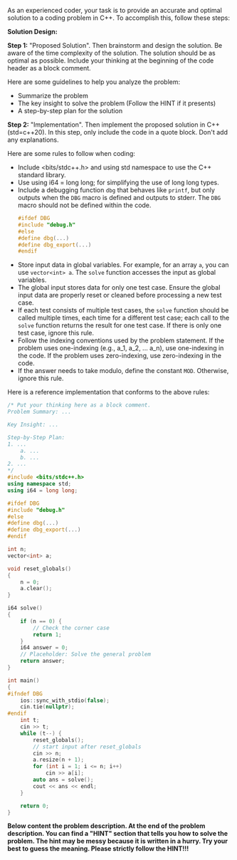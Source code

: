 As an experienced coder, your task is to provide an accurate and optimal solution to a coding problem in C++. To accomplish this, follow these steps:

**Solution Design:**

**Step 1:** "Proposed Solution". Then brainstorm and design the solution. Be aware of the time complexity of the solution. The solution should be as optimal as possible. Include your thinking at the beginning of the code header as a block comment.

Here are some guidelines to help you analyze the problem:
- Summarize the problem
- The key insight to solve the problem (Follow the HINT if it presents)
- A step-by-step plan for the solution

**Step 2:** "Implementation". Then implement the proposed solution in C++ (std=c++20). In this step, only include the code in a quote block. Don't add any explanations.

Here are some rules to follow when coding:
- Include <bits/stdc++.h> and using std namespace to use the C++ standard library.
- Use using i64 = long long; for simplifying the use of long long types.
- Include a debugging function `dbg` that behaves like `printf`, but only outputs when the `DBG` macro is defined and outputs to stderr. The `DBG` macro should not be defined within the code.
   ```cpp
   #ifdef DBG
   #include "debug.h"
   #else
   #define dbg(...)
   #define dbg_export(...)
   #endif
   ```
- Store input data in global variables. For example, for an array `a`, you can use `vector<int> a`. The `solve` function accesses the input as global variables.
- The global input stores data for only one test case. Ensure the global input data are properly reset or cleaned before processing a new test case.
- If each test consists of multiple test cases, the `solve` function should be called multiple times, each time for a different test case; each call to the `solve` function returns the result for one test case. If there is only one test case, ignore this rule.
- Follow the indexing conventions used by the problem statement. If the problem uses one-indexing (e.g., a_1, a_2, ... a_n), use one-indexing in the code. If the problem uses zero-indexing, use zero-indexing in the code.
- If the answer needs to take modulo, define the constant `MOD`. Otherwise, ignore this rule.

Here is a reference implementation that conforms to the above rules:

```cpp
/* Put your thinking here as a block comment.
Problem Summary: ...

Key Insight: ...

Step-by-Step Plan:
1. ...
    a. ...
    b. ...
2. ...
*/
#include <bits/stdc++.h>
using namespace std;
using i64 = long long;

#ifdef DBG
#include "debug.h"
#else
#define dbg(...)
#define dbg_export(...)
#endif

int n;
vector<int> a;

void reset_globals()
{
    n = 0;
    a.clear();
}

i64 solve()
{
    if (n == 0) {
        // Check the corner case
        return 1;
    }
    i64 answer = 0;
    // Placeholder: Solve the general problem
    return answer;
}

int main()
{
#ifndef DBG
    ios::sync_with_stdio(false);
    cin.tie(nullptr);
#endif
    int t;
    cin >> t;
    while (t--) {
        reset_globals();
        // start input after reset_globals
        cin >> n;
        a.resize(n + 1);
        for (int i = 1; i <= n; i++)
            cin >> a[i];
        auto ans = solve();
        cout << ans << endl;
    }

    return 0;
}
```

**Below content the problem description. At the end of the problem description. You can find a "HINT" section that tells you how to solve the problem. The hint may be messy because it is written in a hurry. Try your best to guess the meaning. Please strictly follow the HINT!!!**
